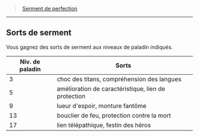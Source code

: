 ﻿---
!GenericItem
Id: paladin_perfection_hd.md#sorts-de-serment
ParentLink: paladin_perfection_hd.md#serment-de-perfection
Name: Sorts de serment
ParentName: Serment de perfection
NameLevel: 2
Attributes: {}
---
> [Serment de perfection](hd_paladin_perfection.md)

---

## Sorts de serment

Vous gagnez des sorts de serment aux niveaux de paladin indiqués.

|Niv. de paladin|Sorts|
|---|---|
|3|choc des titans, compréhension des langues|
|5|amélioration de caractéristique, lien de protection|
|9|lueur d'espoir, monture fantôme|
|13|bouclier de feu, protection contre la mort|
|17|lien télépathique, festin des héros|

